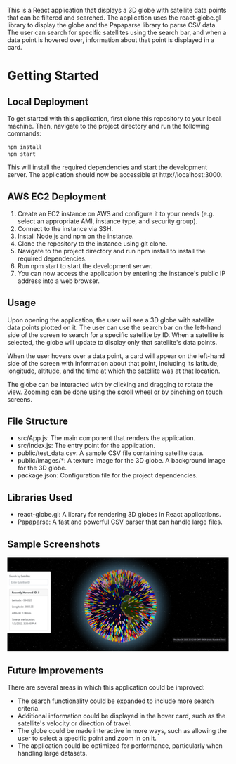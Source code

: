 This is a React application that displays a 3D globe with satellite data points that can be filtered and searched. The application uses the react-globe.gl library to display the globe and the Papaparse library to parse CSV data. The user can search for specific satellites using the search bar, and when a data point is hovered over, information about that point is displayed in a card.

# Getting Started

## Local Deployment

To get started with this application, first clone this repository to your local machine. Then, navigate to the project directory and run the following commands:

``` 
npm install
npm start
```

This will install the required dependencies and start the development server. The application should now be accessible at http://localhost:3000.

## AWS EC2 Deployment

1. Create an EC2 instance on AWS and configure it to your needs (e.g. select an appropriate AMI, instance type, and security group).
2. Connect to the instance via SSH.
3. Install Node.js and npm on the instance.
4. Clone the repository to the instance using git clone.
5. Navigate to the project directory and run npm install to install the required dependencies.
6. Run npm start to start the development server.
7. You can now access the application by entering the instance's public IP address into a web browser.

## Usage

Upon opening the application, the user will see a 3D globe with satellite data points plotted on it. The user can use the search bar on the left-hand side of the screen to search for a specific satellite by ID. When a satellite is selected, the globe will update to display only that satellite's data points.

When the user hovers over a data point, a card will appear on the left-hand side of the screen with information about that point, including its latitude, longitude, altitude, and the time at which the satellite was at that location.

The globe can be interacted with by clicking and dragging to rotate the view. Zooming can be done using the scroll wheel or by pinching on touch screens.

## File Structure

* src/App.js: The main component that renders the application.
* src/index.js: The entry point for the application.
* public/test_data.csv: A sample CSV file containing satellite data.
* public/images/*: A texture image for the 3D globe. A background image for the 3D globe.
* package.json: Configuration file for the project dependencies.

## Libraries Used

* react-globe.gl: A library for rendering 3D globes in React applications.
* Papaparse: A fast and powerful CSV parser that can handle large files.

## Sample Screenshots

![alt text](./public/images/sample_ss1.png)

## Future Improvements
There are several areas in which this application could be improved:

* The search functionality could be expanded to include more search criteria.
* Additional information could be displayed in the hover card, such as the satellite's velocity or direction of travel.
* The globe could be made interactive in more ways, such as allowing the user to select a specific point and zoom in on it.
* The application could be optimized for performance, particularly when handling large datasets.
